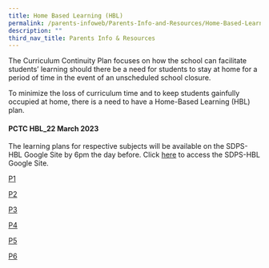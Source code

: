 ```yaml
---
title: Home Based Learning (HBL)
permalink: /parents-infoweb/Parents-Info-and-Resources/Home-Based-Learning-HBL/
description: ""
third_nav_title: Parents Info & Resources
---
```

The Curriculum Continuity Plan focuses on how the school can facilitate students’ learning should there be a need for students to stay at home for a period of time in the event of an unscheduled school closure. 

To minimize the loss of curriculum time and to keep students gainfully occupied at home, there is a need to have a Home-Based Learning (HBL) plan.

#### PCTC HBL_22 March 2023

The learning plans for respective subjects will be available on the SDPS-HBL Google Site by 6pm the day before. Click [here](https://sites.google.com/moe.edu.sg/sdpshbl2023/home) to access the SDPS-HBL Google Site.

[P1](https://docs.google.com/document/d/16Oy82ygjszdgABYJI0vgDZN5cp_YYRbXUoi5tE-FiJU/edit?usp=sharing)

[P2](https://docs.google.com/document/d/1M58eZvAjcYYq3pw6XDQmMcLITibBEZmisPAEFyO4fiU/edit?usp=sharing)

[P3](https://docs.google.com/document/d/1H6Cx6C58YE21iq6IL12cZgIDFmHVGXseYKWn1xbzR5k/edit?usp=sharing)

[P4](https://docs.google.com/document/d/1yivntFGHWTaS83Sl-sSYT6B0NB1ZxX9rwPdL2gaY1to/edit?usp=sharing)

[P5](https://docs.google.com/document/d/1f13u_rygdf446FVVJsswlgQ2Z8QWc0WNHJtG1EEVCZ4/edit?usp=sharing)

[P6](https://docs.google.com/document/d/1yf6IoMxBv7qsNLxH_cBN2PDtcyeShf2gQNWkkI71qCI/edit?usp=sharing)
